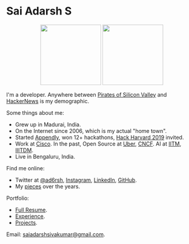 <h1>Sai Adarsh S</h1>

<p align="center">
   <img src="https://octodex.github.com/images/daftpunktocat-thomas.gif" height="160px" width="160px">
   <img src="https://octodex.github.com/images/daftpunktocat-guy.gif" height="160px" width="160px">
</p>

<p>
   I'm a developer. Anywhere between <a href="https://www.amazon.in/Pirates-Of-Silicon-Valley/dp/B0009NSCS0" target="_blank">Pirates of Silicon Valley</a> and <a href="https://news.ycombinator.com/" target="_blank">HackerNews</a> is my demographic.
</p>

<p>Some things about me:</p>
<ul>
   <li>Grew up in Madurai, India.</li>
   <li>On the Internet since 2006, which is my actual "home town".</li>
   <li>Started <a href="https://www.adarsh.app/appendly.html" target="_blank">Appendly</a>, won 12+ hackathons, <a href="https://hackharvard.io/" target="_blank">Hack Harvard 2019</a> invited.</li>
   <li>Work at <a href="https://www.cisco.com/" target="_blank">Cisco</a>. In the past, Open Source at <a href="https://github.com/uber" target="_blank">Uber</a>, <a href="https://www.cncf.io/" target="_blank">CNCF</a>. AI at <a href="https://www.iitm.ac.in/" target="_blank">IITM</a>, <a href="https://www.iiitdm.ac.in/" target="_blank">IIITDM</a>.</li>
   <li>Live in Bengaluru, India.</li>
</ul>

<p>Find me online:</p>
<ul>
   <li>Twitter at <a href="https://twitter.com/ad6rsh" target="_blank">@ad6rsh</a>, <a href="https://www.instagram.com/ad6rsh/" target="_blank">Instagram</a>, <a href="https://www.linkedin.com/in/sai-adarsh" target="_blank">LinkedIn</a>, <a href="https://github.com/Sai-Adarsh" target="_blank">GitHub</a>.</li>
   <li>My <a href="https://www.adarsh.app/blog/writing.html" target="_blank">pieces</a> over the years.</li>
</ul>

<p>Portfolio:</p>
<ul>
   <li><a href="https://www.adarsh.app/resume.pdf" target="_blank">Full Resume</a>.</li>
   <li><a href="https://www.adarsh.app/experience.html" target="_blank">Experience</a>.</li>
   <li><a href="https://www.adarsh.app/projects.html" target="_blank">Projects</a>.</li>
</ul>

<p>Email: <a href="mailto:saiadarshsivakumar@gmail.com" target="_blank">saiadarshsivakumar@gmail.com</a>.</p>

